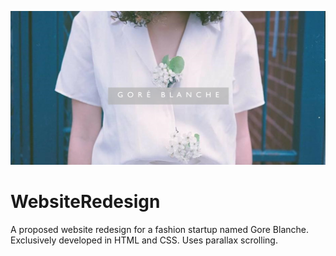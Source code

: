 ![header](header.png)
# WebsiteRedesign
A proposed website redesign for a fashion startup named Gore Blanche. Exclusively developed in HTML and CSS. Uses parallax scrolling. 
